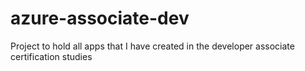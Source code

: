 # azure-associate-dev
 Project to hold all apps that I have created in the developer associate certification studies
